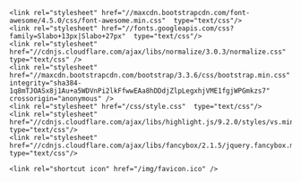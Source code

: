 <head>
    <meta content="en-au" http-equiv="Content-Language" />
    <meta content="text/html; charset=utf-8" http-equiv="Content-Type" /> 
    <meta name="viewport" content="width=device-width, initial-scale=1, maximum-scale=1" />
    <title>{{page.title}}</title>
	<link rel="shortcut icon" href="/favicon.ico" type="image/x-icon">
	<link rel="icon" href="/favicon.ico" type="image/x-icon">

    <link rel="stylesheet" href="//maxcdn.bootstrapcdn.com/font-awesome/4.5.0/css/font-awesome.min.css"  type="text/css"/>
    <link rel="stylesheet" href="//fonts.googleapis.com/css?family=Slabo+13px|Slabo+27px"  type="text/css"/>
    <link rel="stylesheet" href="//cdnjs.cloudflare.com/ajax/libs/normalize/3.0.3/normalize.css" type="text/css" />
    <link rel="stylesheet" href="//maxcdn.bootstrapcdn.com/bootstrap/3.3.6/css/bootstrap.min.css" integrity="sha384-1q8mTJOASx8j1Au+a5WDVnPi2lkFfwwEAa8hDDdjZlpLegxhjVME1fgjWPGmkzs7" crossorigin="anonymous" />
    <link rel="stylesheet" href="/css/style.css"  type="text/css"/>
	<link rel="stylesheet" href="//cdnjs.cloudflare.com/ajax/libs/highlight.js/9.2.0/styles/vs.min.css" type="text/css"/>
	<link rel="stylesheet" href="//cdnjs.cloudflare.com/ajax/libs/fancybox/2.1.5/jquery.fancybox.min.css" type="text/css"/>
	
	<link rel="shortcut icon" href="/img/favicon.ico" />
</head>
